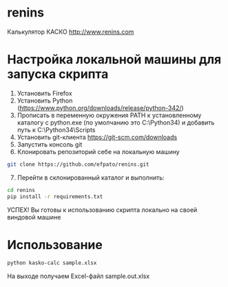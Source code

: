 renins
======

Калькулятор КАСКО http://www.renins.com

# Настройка локальной машины для запуска скрипта
 
 1. Установить Firefox
 2. Установить Python (https://www.python.org/downloads/release/python-342/)
 3. Прописать в переменную окружения PATH к установленному каталогу с python.exe (по умолчанию это C:\Python34\) и добавить путь к C:\Python34\Scripts
 4. Установить git-клиента https://git-scm.com/downloads
 5. Запустить консоль git
 6. Клонировать репозиторий себе на локальную машину
```bash
git clone https://github.com/efpato/renins.git
```
 7. Перейти в склонированный каталог и выполнить:
```bash
cd renins
pip install -r requirements.txt
```

УСПЕХ! Вы готовы к использованию скрипта локально на своей виндовой машине

# Использование

```bash
python kasko-calc sample.xlsx
```
На выходе получаем Excel-файл sample.out.xlsx
